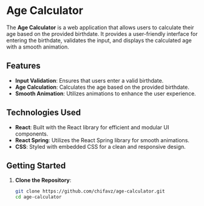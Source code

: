 # Age Calculator

The **Age Calculator** is a web application that allows users to calculate their age based on the provided birthdate. It provides a user-friendly interface for entering the birthdate, validates the input, and displays the calculated age with a smooth animation.

## Features

- **Input Validation**: Ensures that users enter a valid birthdate.
- **Age Calculation**: Calculates the age based on the provided birthdate.
- **Smooth Animation**: Utilizes animations to enhance the user experience.

## Technologies Used

- **React**: Built with the React library for efficient and modular UI components.
- **React Spring**: Utilizes the React Spring library for smooth animations.
- **CSS**: Styled with embedded CSS for a clean and responsive design.

## Getting Started

1. **Clone the Repository**:

   ```bash
   git clone https://github.com/chifavz/age-calculator.git
   cd age-calculator
